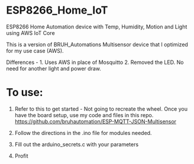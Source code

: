 # ESP8266_Home_IoT
ESP8266 Home Automation device with Temp, Humidity, Motion and Light using AWS IoT Core

This is a version of BRUH_Automations Multisensor device that I optimized for my use case (AWS).

Differences - 1. Uses AWS in place of Mosquitto 2. Removed the LED. No need for another light and power draw.

# To use:
1. Refer to this to get started - Not going to recreate the wheel. Once you have the board setup, use my code and files in this repo.
https://github.com/bruhautomation/ESP-MQTT-JSON-Multisensor

2. Follow the directions in the .ino file for modules needed.

3. Fill out the arduino_secrets.c with your parameters

4. Profit
